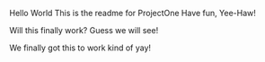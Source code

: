Hello World
This is the readme for ProjectOne 
Have fun, Yee-Haw!

Will this finally work?
Guess we will see!

We finally got this to work kind of yay!
